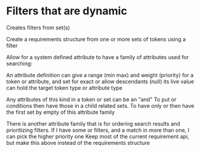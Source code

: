 # Filters that are dynamic

Creates filters from set(s)

Create a requirements structure from one or more sets of tokens using a filter

Allow for a system defined attribute to have a family of attributes used for searching:

An attribute definition can give a range (min max) and weight (priority) for a token or attribute, and set for exact or allow descendants (null)
its live value can hold the target token type or attribute type

Any attributes of this kind in a token or set can be an "and"
To put or conditions then have those in a child related sets. To have only or then have the first set by empty of this attribute family

There is another attribute family that is for ordering search results and prioritizing filters. If I have some or filters, and a match in more than one, I can pick the higher priority one
Keep most of the current requirement api, but make this above instead of the requirements structure

